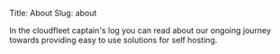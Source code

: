 Title: About
Slug: about


In the cloudfleet captain's log you can read about our ongoing journey towards
providing easy to use solutions for self hosting.
